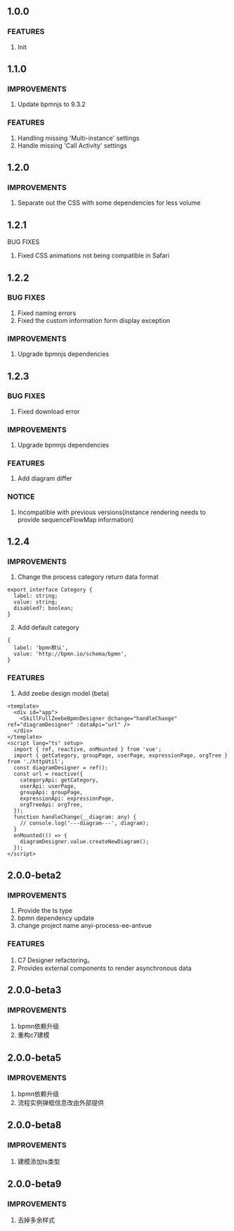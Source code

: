 ## 1.0.0

### FEATURES
1. Init


## 1.1.0

### IMPROVEMENTS
1. Update bpmnjs to 9.3.2

### FEATURES
1. Handling missing 'Multi-instance' settings
2. Handle missing 'Call Activity' settings


## 1.2.0

### IMPROVEMENTS
1. Separate out the CSS with some dependencies for less volume


## 1.2.1

BUG FIXES
1. Fixed CSS animations not being compatible in Safari

## 1.2.2

### BUG FIXES
1. Fixed naming errors
2. Fixed the custom information form display exception
### IMPROVEMENTS
1. Upgrade bpmnjs dependencies


## 1.2.3

### BUG FIXES
1. Fixed download error
### IMPROVEMENTS
1. Upgrade bpmnjs dependencies
### FEATURES
1. Add diagram differ
### NOTICE
1. Incompatible with previous versions(instance rendering needs to provide sequenceFlowMap information)



## 1.2.4

### IMPROVEMENTS
1. Change the process category return data format
```
export interface Category {
  label: string;
  value: string;
  disabled?: boolean;
}
```
2. Add default category
```
{
  label: 'bpmn默认',
  value: 'http://bpmn.io/schema/bpmn',
}
```
### FEATURES
1. Add zeebe design model (beta)
```
<template>
  <div id="app">
    <SkillFullZeebeBpmnDesigner @change="handleChange" ref="diagramDesigner" :dataApi="url" />
  </div>
</template>
<script lang="ts" setup>
  import { ref, reactive, onMounted } from 'vue';
  import { getCategory, groupPage, userPage, expressionPage, orgTree } from './httpUtil';
  const diagramDesigner = ref();
  const url = reactive({
    categoryApi: getCategory,
    userApi: userPage,
    groupApi: groupPage,
    expressionApi: expressionPage,
    orgTreeApi: orgTree,
  });
  function handleChange(__diagram: any) {
    // console.log('---diagram---', diagram);
  }
  onMounted(() => {
    diagramDesigner.value.createNewDiagram();
  });
</script>
```


## 2.0.0-beta2

### IMPROVEMENTS
1. Provide the ts type
2. bpmn dependency update
3. change project name anyi-process-ee-antvue
### FEATURES
1. C7 Designer refactoring。
2. Provides external components to render asynchronous data


## 2.0.0-beta3

### IMPROVEMENTS
1. bpmn依赖升级
2. 重构c7建模


## 2.0.0-beta5

### IMPROVEMENTS
1. bpmn依赖升级
2. 流程实例弹框信息改由外部提供
   

## 2.0.0-beta8

### IMPROVEMENTS
1. 建模添加ts类型

## 2.0.0-beta9

### IMPROVEMENTS
1. 去掉多余样式